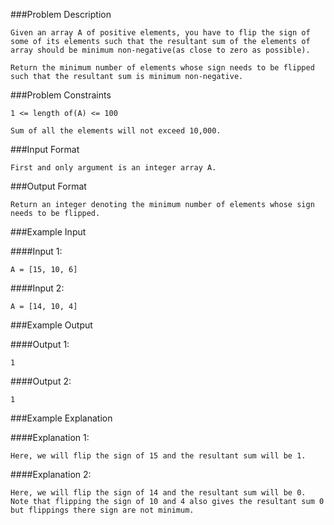 ###Problem Description
```
Given an array A of positive elements, you have to flip the sign of some of its elements such that the resultant sum of the elements of array should be minimum non-negative(as close to zero as possible).

Return the minimum number of elements whose sign needs to be flipped such that the resultant sum is minimum non-negative.
```


###Problem Constraints

```
1 <= length of(A) <= 100

Sum of all the elements will not exceed 10,000.
```


###Input Format

```
First and only argument is an integer array A.
```


###Output Format

```
Return an integer denoting the minimum number of elements whose sign needs to be flipped.
```


###Example Input

####Input 1:

```
A = [15, 10, 6]
```
####Input 2:

```
A = [14, 10, 4]
```


###Example Output

####Output 1:

```
1
```
####Output 2:

```
1
```


###Example Explanation

####Explanation 1:

```
Here, we will flip the sign of 15 and the resultant sum will be 1.
```
####Explanation 2:

```
Here, we will flip the sign of 14 and the resultant sum will be 0.
Note that flipping the sign of 10 and 4 also gives the resultant sum 0 but flippings there sign are not minimum.
```